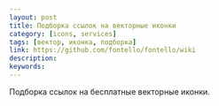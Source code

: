 ```yaml
---
layout: post
title: Подборка ссылок на векторные иконки
category: [icons, services]
tags: [вектор, иконка, подборка]
link: https://github.com/fontello/fontello/wiki
description:
keywords:
---
```


<p>Подборка ссылок на бесплатные векторные иконки.</p>
